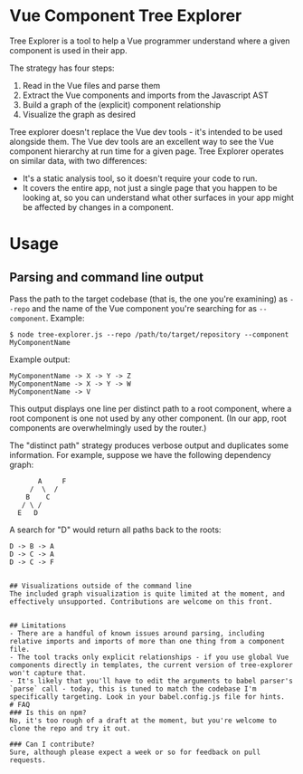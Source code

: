 # Vue Component Tree Explorer

Tree Explorer is a tool to help a Vue programmer understand where a given component is used in their app.

The strategy has four steps:
1. Read in the Vue files and parse them
2. Extract the Vue components and imports from the Javascript AST
3. Build a graph of the (explicit) component relationship
4. Visualize the graph as desired

Tree explorer doesn't replace the Vue dev tools - it's intended to be used alongside them. The Vue dev tools are an excellent way to see the Vue component hierarchy at run time for a given page. Tree Explorer operates on similar data, with two differences:
- It's a static analysis tool, so it doesn't require your code to run.
- It covers the entire app, not just a single page that you happen to be looking at, so you can understand what other surfaces in your app might be affected by changes in a component.

# Usage
## Parsing and command line output
Pass the path to the target codebase (that is, the one you're examining) as `--repo` and the name of the Vue component you're searching for as `--component`.
Example:
```
$ node tree-explorer.js --repo /path/to/target/repository --component MyComponentName
```
Example output:
```
MyComponentName -> X -> Y -> Z
MyComponentName -> X -> Y -> W
MyComponentName -> V
```

This output displays one line per distinct path to a root component, where a root component is one not used by any other component. (In our app, root components are overwhelmingly used by the router.)

The "distinct path" strategy produces verbose output and duplicates some information. For example, suppose we have the following dependency graph:
```
       A     F
     /  \  /
    B    C
   / \ /
  E   D
```
A search for "D" would return all paths back to the roots:
```
D -> B -> A
D -> C -> A
D -> C -> F


## Visualizations outside of the command line
The included graph visualization is quite limited at the moment, and effectively unsupported. Contributions are welcome on this front.


## Limitations
- There are a handful of known issues around parsing, including relative imports and imports of more than one thing from a component file.
- The tool tracks only explicit relationships - if you use global Vue components directly in templates, the current version of tree-explorer won't capture that.
- It's likely that you'll have to edit the arguments to babel parser's `parse` call - today, this is tuned to match the codebase I'm specifically targeting. Look in your babel.config.js file for hints.
# FAQ
### Is this on npm?
No, it's too rough of a draft at the moment, but you're welcome to clone the repo and try it out.

### Can I contribute?
Sure, although please expect a week or so for feedback on pull requests.
